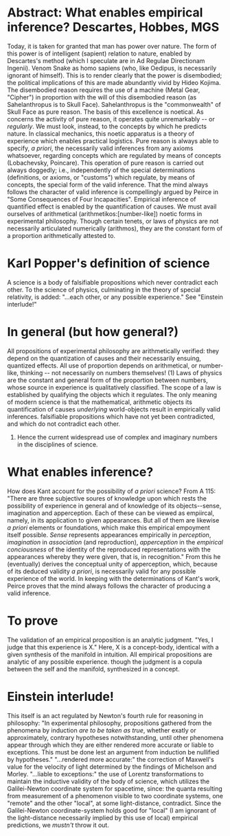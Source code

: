 
# Abstract: What enables empirical inference? Descartes, Hobbes, MGS
Today, it is taken for granted that man has power over nature. The form of this power is of intelligent (sapient) relation to nature, enabled by Descartes's method (which I speculate are in Ad Regulae Directionam Ingenii). Venom Snake as homo sapiens (who, like Oedipus, is necessarily ignorant of himself). This is to render clearly that the power is disembodied; the political implications of this are made abundantly vivid by Hideo Kojima. The disembodied reason requires the use of a machine (Metal Gear, "Cipher") in proportion with the will of this disembodied reason (as Sahelanthropus is to Skull Face). Sahelanthropus is the "commonwealth" of Skull Face as pure reason. The basis of this excellence is noetical. As concerns the activity of pure reason, it operates quite unremarkably -- or *regularly*. We must look, instead, to the concepts by which he predicts nature. In classical mechanics, this noetic apparatus is a theory of experience which enables practical logistics. Pure reason is always able to specify, *a priori*, the necessarily valid inferences from any axioms whatsoever, regarding concepts which are regulated by means of concepts (Lobachevsky, Poincare). This operation of pure reason is carried out always doggedly; i.e., independently of the special determinations (definitions, or axioms, or "customs") which regulate, by means of concepts, the special form of the valid inference. That the mind always follows the character of valid inference is compellingly argued by Peirce in "Some Consequences of Four Incapacities".
Empirical inference of quantified effect is enabled by the quantification of causes. We must avail ourselves of arithmetical (arithmetikos:[number-like]) noetic forms in experimental philosophy. Though certain tenets, or laws of physics are not necessarily articulated numerically (arithmos), they are the constant form of a proportion arithmetically attested to.  



# Karl Popper's definition of science
A science is a body of falsifiable propositions which never contradict each other. To the science of physics, culminating in the theory of special relativity, is added: "...each other, or any possible experience." See "Einstein interlude!"

# In general (but how general?)
All propositions of experimental philosophy are arithmetically verified: they depend on the quantization of causes and their necessarily ensuing, quantized effects. All use of proportion depends on arithmetical, or number-like, thinking -- not necessarily on numbers themselves! (1) Laws of physics are the constant and general form of the proportion between numbers, whose source in experience is qualitatively classified. The scope of a law is established by qualifying the objects which it regulates. The only meaning of modern science is that the mathematical, arithmetic objects its quantification of causes *underlying* world-objects result in empirically valid inferences. falsifiable propositions which have not yet been contradicted, and which do not contradict each other. 

1. Hence the current widespread use of complex and imaginary numbers in the disciplines of science. 

# What enables inference?
How does Kant account for the possibility of *a priori* science?  From A 115: "There are three subjective soures of knowledge upon which rests the possibility of experience in general and of knowledge of its objects--sense, imagination and apperception. Each of these can be viewed as empiircal, namely, in its application to given appearances. But all of them are likewise *a priori* elements or foundations, which make this empirical empoyment itself possible. *Sense* represents appearances empirically in *perception*, *imagination* in *association* (and reproduction), *apperception* in the *empirical conciousness* of the identity of the reproduced representations with the appearances whereby they were given, that is, in recognition." From this he (eventually) derives the conceptual unity of apperception, which, because of its deduced validity *a priori*, is necessarily valid for any possible experience of the world. In keeping with the determinations of Kant's work, Peirce proves that the mind always follows the character of producing a valid inference. 


# To prove

The validation of an empirical proposition is an analytic judgment. "Yes, I judge that this experience is X." Here, X is a concept-body, identical with a given synthesis of the manifold in intuition. All empirical propositions are analytic of any possible experience. though the judgment is a copula between the self and the manifold, synthesized in a concept.

# Einstein interlude!
This itself is an act regulated by Newton's fourth rule for reasoning in philosophy: "In experimental philosophy, propositions gathered from the phenomena by induction *are to be taken as true*, whether exatly or approximately, contrary hypotheses notwithstanding, until other phenomena appear through which they are either rendered more accurate or liable to exceptions. This must be done lest an argument from induction be nullified by hypotheses." 
"...rendered more accurate:" the correction of Maxwell's value for the velocity of light determined by the findings of Michelson and Morley. "...liable to exceptions:" the use of Lorentz transformations to maintain the inductive validity of the body of science, which utilizes the Galilei-Newton coordinate system for spacetime, since: the quanta resulting from measurement of a phenomenon visible to two coordinate systems, one "remote" and the other "local", at some light-distance, contradict. Since the Galilei-Newton coordinate-system holds good for "local" (I am ignorant of the light-distance necessarily implied by this use of local) empirical predictions, we *mustn't* throw it out.

